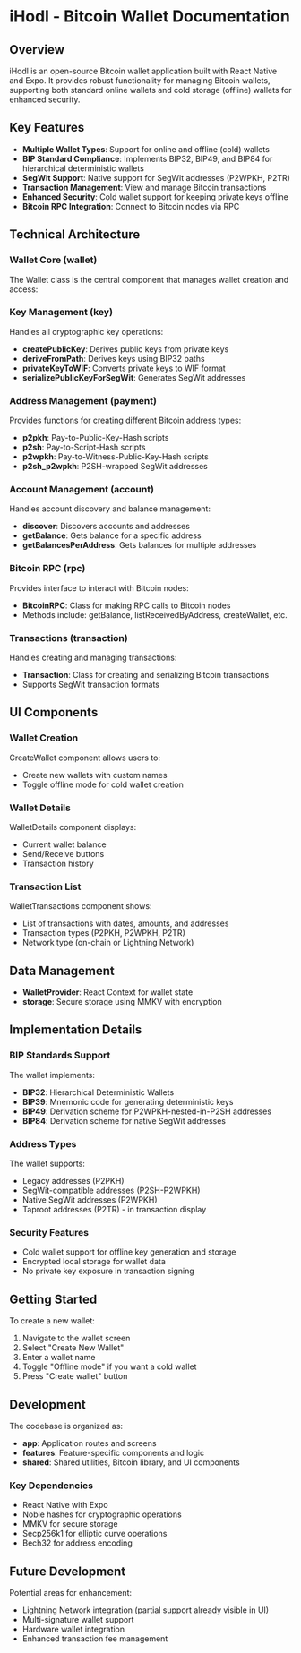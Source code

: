 # iHodl - Bitcoin Wallet Documentation

## Overview

iHodl is an open-source Bitcoin wallet application built with React Native and Expo. It provides robust functionality for managing Bitcoin wallets, supporting both standard online wallets and cold storage (offline) wallets for enhanced security.

## Key Features

- **Multiple Wallet Types**: Support for online and offline (cold) wallets
- **BIP Standard Compliance**: Implements BIP32, BIP49, and BIP84 for hierarchical deterministic wallets
- **SegWit Support**: Native support for SegWit addresses (P2WPKH, P2TR)
- **Transaction Management**: View and manage Bitcoin transactions
- **Enhanced Security**: Cold wallet support for keeping private keys offline
- **Bitcoin RPC Integration**: Connect to Bitcoin nodes via RPC

## Technical Architecture

### Wallet Core (wallet)

The Wallet class is the central component that manages wallet creation and access:

### Key Management (key)

Handles all cryptographic key operations:

- **createPublicKey**: Derives public keys from private keys
- **deriveFromPath**: Derives keys using BIP32 paths
- **privateKeyToWIF**: Converts private keys to WIF format
- **serializePublicKeyForSegWit**: Generates SegWit addresses

### Address Management (payment)

Provides functions for creating different Bitcoin address types:

- **p2pkh**: Pay-to-Public-Key-Hash scripts
- **p2sh**: Pay-to-Script-Hash scripts
- **p2wpkh**: Pay-to-Witness-Public-Key-Hash scripts
- **p2sh_p2wpkh**: P2SH-wrapped SegWit addresses

### Account Management (account)

Handles account discovery and balance management:

- **discover**: Discovers accounts and addresses
- **getBalance**: Gets balance for a specific address
- **getBalancesPerAddress**: Gets balances for multiple addresses

### Bitcoin RPC (rpc)

Provides interface to interact with Bitcoin nodes:

- **BitcoinRPC**: Class for making RPC calls to Bitcoin nodes
- Methods include: getBalance, listReceivedByAddress, createWallet, etc.

### Transactions (transaction)

Handles creating and managing transactions:

- **Transaction**: Class for creating and serializing Bitcoin transactions
- Supports SegWit transaction formats

## UI Components

### Wallet Creation

CreateWallet component allows users to:

- Create new wallets with custom names
- Toggle offline mode for cold wallet creation

### Wallet Details

WalletDetails component displays:

- Current wallet balance
- Send/Receive buttons
- Transaction history

### Transaction List

WalletTransactions component shows:

- List of transactions with dates, amounts, and addresses
- Transaction types (P2PKH, P2WPKH, P2TR)
- Network type (on-chain or Lightning Network)

## Data Management

- **WalletProvider**: React Context for wallet state
- **storage**: Secure storage using MMKV with encryption

## Implementation Details

### BIP Standards Support

The wallet implements:

- **BIP32**: Hierarchical Deterministic Wallets
- **BIP39**: Mnemonic code for generating deterministic keys
- **BIP49**: Derivation scheme for P2WPKH-nested-in-P2SH addresses
- **BIP84**: Derivation scheme for native SegWit addresses

### Address Types

The wallet supports:

- Legacy addresses (P2PKH)
- SegWit-compatible addresses (P2SH-P2WPKH)
- Native SegWit addresses (P2WPKH)
- Taproot addresses (P2TR) - in transaction display

### Security Features

- Cold wallet support for offline key generation and storage
- Encrypted local storage for wallet data
- No private key exposure in transaction signing

## Getting Started

To create a new wallet:

1. Navigate to the wallet screen
2. Select "Create New Wallet"
3. Enter a wallet name
4. Toggle "Offline mode" if you want a cold wallet
5. Press "Create wallet" button

## Development

The codebase is organized as:

- **app**: Application routes and screens
- **features**: Feature-specific components and logic
- **shared**: Shared utilities, Bitcoin library, and UI components

### Key Dependencies

- React Native with Expo
- Noble hashes for cryptographic operations
- MMKV for secure storage
- Secp256k1 for elliptic curve operations
- Bech32 for address encoding

## Future Development

Potential areas for enhancement:

- Lightning Network integration (partial support already visible in UI)
- Multi-signature wallet support
- Hardware wallet integration
- Enhanced transaction fee management